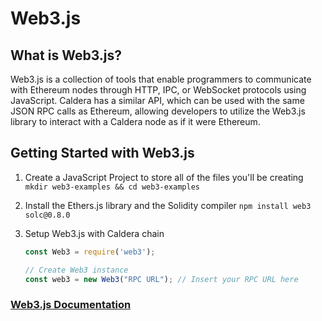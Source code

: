 # Web3.js

## What is Web3.js?

Web3.js is a collection of tools that enable programmers to communicate with Ethereum nodes through HTTP, IPC, or WebSocket protocols using JavaScript. Caldera has a similar API, which can be used with the same JSON RPC calls as Ethereum, allowing developers to utilize the Web3.js library to interact with a Caldera node as if it were Ethereum.

## Getting Started with Web3.js

1. Create a JavaScript Project to store all of the files you'll be creating
   `mkdir web3-examples && cd web3-examples`
2. Install the Ethers.js library and the Solidity compiler
   `npm install web3 solc@0.8.0`
3. Setup Web3.js with Caldera chain

    ``` js
    const Web3 = require('web3');

    // Create Web3 instance
    const web3 = new Web3("RPC URL"); // Insert your RPC URL here
    ```

### [Web3.js Documentation](https://web3js.readthedocs.io/en/v1.3.4/)
